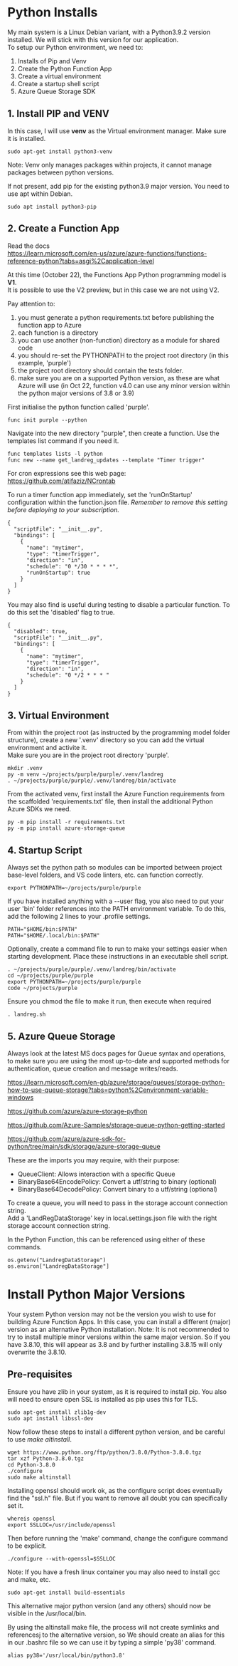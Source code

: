 # Python Installs
My main system is a Linux Debian variant, with a Python3.9.2 version installed.  We will stick with this version for our application.  
To setup our Python environment, we need to:
1. Installs of Pip and Venv
2. Create the Python Function App
3. Create a virtual environment
4. Create a startup shell script
5. Azure Queue Storage SDK

  
## 1. Install PIP and VENV
In this case, I will use **venv** as the Virtual environment manager.  Make sure it is installed.  
```
sudo apt-get install python3-venv
```
Note: Venv only manages packages within projects, it cannot manage packages between python versions.  
  
If not present, add pip for the existing python3.9 major version.  You need to use apt within Debian.
```
sudo apt install python3-pip
```


## 2. Create a Function App
Read the docs  
https://learn.microsoft.com/en-us/azure/azure-functions/functions-reference-python?tabs=asgi%2Capplication-level  

At this time (October 22), the Functions App Python programming model is **V1**.  
It is possible to use the V2 preview, but in this case we are not using V2.  

Pay attention to:
1. you must generate a python requirements.txt before publishing the function app to Azure
2. each function is a directory
3. you can use another (non-function) directory as a module for shared code
4. you should re-set the PYTHONPATH to the project root directory (in this example, 'purple')
5. the project root directory should contain the tests folder.
6. make sure you are on a supported Python version, as these are what Azure will use (in Oct 22, function v4.0 can use any minor version within the python major versions of 3.8 or 3.9)  

First initialise the python function called 'purple'.  
```
func init purple --python
```

Navigate into the new directory "purple", then create a function.  Use the templates list command if you need it.  
```
func templates lists -l python
func new --name get_landreg_updates --template "Timer trigger"
```
For cron expressions see this web page:  
https://github.com/atifaziz/NCrontab

To run a timer function app immediately, set the 'runOnStartup' configuration within the function.json file.  *Remember to remove this setting before deploying to your subscription.*   
```
{
  "scriptFile": "__init__.py",
  "bindings": [
    {
      "name": "mytimer",
      "type": "timerTrigger",
      "direction": "in",
      "schedule": "0 */30 * * * *",
      "runOnStartup": true
    }
  ]
}
```

You may also find is useful during testing to disable a particular function.  To do this set the 'disabled' flag to true.  
```
{
  "disabled": true,
  "scriptFile": "__init__.py",
  "bindings": [
    {
      "name": "mytimer",
      "type": "timerTrigger",
      "direction": "in",
      "schedule": "0 */2 * * * "
    }
  ]
}
```


## 3. Virtual Environment
From within the project root (as instructed by the programming model folder structure), create a new '.venv' directory so you can add the virtual environment and activite it.  
Make sure you are in the project root directory 'purple'.
```
mkdir .venv
py -m venv ~/projects/purple/purple/.venv/landreg
. ~/projects/purple/purple/.venv/landreg/bin/activate
```

From the activated venv, first install the Azure Function requirements from the scaffolded 'requirements.txt' file, then install the additional Python Azure SDKs we need.  
```
py -m pip install -r requirements.txt
py -m pip install azure-storage-queue
```


## 4. Startup Script
Always set the python path so modules can be imported between project base-level folders, and VS code linters, etc. can function correctly.
```
export PYTHONPATH=~/projects/purple/purple
```
  
If you have installed anything with a --user flag, you also need to put your user 'bin' folder references into the PATH environment variable.  To do this, add the following 2 lines to your .profile settings. 
```
PATH="$HOME/bin:$PATH"
PATH="$HOME/.local/bin:$PATH"
```
  
Optionally, create a command file to run to make your settings easier when starting development.  Place these instructions in an executable shell script.  
```
. ~/projects/purple/purple/.venv/landreg/bin/activate
cd ~/projects/purple/purple
export PYTHONPATH=~/projects/purple/purple
code ~/projects/purple
```
Ensure you chmod the file to make it run, then execute when required
```
. landreg.sh
```


## 5. Azure Queue Storage
Always look at the latest MS docs pages for Queue syntax and operations, to make sure you are using the most up-to-date and supported methods for authentication, queue creation and message writes/reads.

https://learn.microsoft.com/en-gb/azure/storage/queues/storage-python-how-to-use-queue-storage?tabs=python%2Cenvironment-variable-windows

https://github.com/azure/azure-storage-python

https://github.com/Azure-Samples/storage-queue-python-getting-started

https://github.com/azure/azure-sdk-for-python/tree/main/sdk/storage/azure-storage-queue
  
These are the imports you may require, with their purpose:
- QueueClient: Allows interaction with a specific Queue
- BinaryBase64EncodePolicy: Convert a utf/string to binary (optional)
- BinaryBase64DecodePolicy: Convert binary to a utf/string (optional)

To create a queue, you will need to pass in the storage account connection string.  
Add a 'LandRegDataStorage' key in local.settings.json file with the right storage account connection string.  

In the Python Function, this can be referenced using either of these commands.  
```
os.getenv("LandregDataStorage")
os.environ["LandregDataStorage"]
```


# Install Python Major Versions
Your system Python version may not be the version you wish to use for building Azure Function Apps.  In this case, you can install a different (major) version as an alternative Python installation. 
Note: It is not recommended to try to install multiple minor versions within the same major version.  So if you have 3.8.10, this will appear as 3.8 and by further installing 3.8.15 will only overwrite the 3.8.10.  

## Pre-requisites
Ensure you have zlib in your system, as it is required to install pip.  You also will need to ensure open SSL is installed as pip uses this for TLS.
```
sudo apt-get install zlib1g-dev
sudo apt install libssl-dev
```

Now follow these steps to install a different python version, and be careful to use *make altinstall*. 
```
wget https://www.python.org/ftp/python/3.8.0/Python-3.8.0.tgz  
tar xzf Python-3.8.0.tgz
cd Python-3.8.0
./configure
sudo make altinstall
```

Installing openssl should work ok, as the configure script does eventually find the "ssl.h" file. But if you want to remove all doubt you can specifically set it.
```
whereis openssl
export SSLLOC=/usr/include/openssl
```
Then before running the 'make' command, change the configure command to be explicit.
``` 
./configure --with-openssl=$SSLLOC
```

Note: If you have a fresh linux container you may also need to install gcc and make, etc.  
```
sudo apt-get install build-essentials
```

This alternative major python version (and any others) should now be visible in the /usr/local/bin.  

By using the altinstall make file, the process will not create symlinks and referencesj to the alternative version, so We should create an alias for this in our .bashrc file so we can use it by typing a simple 'py38' command.
```
alias py38='/usr/local/bin/python3.8'
```  
